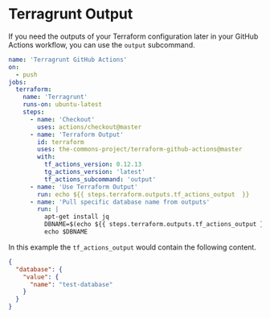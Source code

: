 # Terragrunt Output

If you need the outputs of your Terraform configuration later in your GitHub Actions workflow, you can use the `output` subcommand.

```yaml
name: 'Terragrunt GitHub Actions'
on:
  - push
jobs:
  terraform:
    name: 'Terragrunt'
    runs-on: ubuntu-latest
    steps:
      - name: 'Checkout'
        uses: actions/checkout@master
      - name: 'Terraform Output'
        id: terraform
        uses: the-commons-project/terraform-github-actions@master
        with:
          tf_actions_version: 0.12.13
          tg_actions_version: 'latest'
          tf_actions_subcommand: 'output'
      - name: 'Use Terraform Output'
        run: echo ${{ steps.terraform.outputs.tf_actions_output  }}
      - name: 'Pull specific database name from outputs'
        run: |
          apt-get install jq
          DBNAME=$(echo ${{ steps.terraform.outputs.tf_actions_output }} | jq -r '.database.value.name')
          echo $DBNAME
```

In this example the `tf_actions_output` would contain the following content.

```json
{
  "database": {
    "value": {
      "name": "test-database"
    }
  }
}
```
